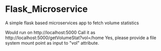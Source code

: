 # Flask_Microservice
A simple flask based microservices app to fetch volume statistics

Would run on http://localhost:5000
Call it as http://localhost:5000/getVolumeStat?vol=/home
Yes, please provide a file system mount point as input to "vol" attribute.
